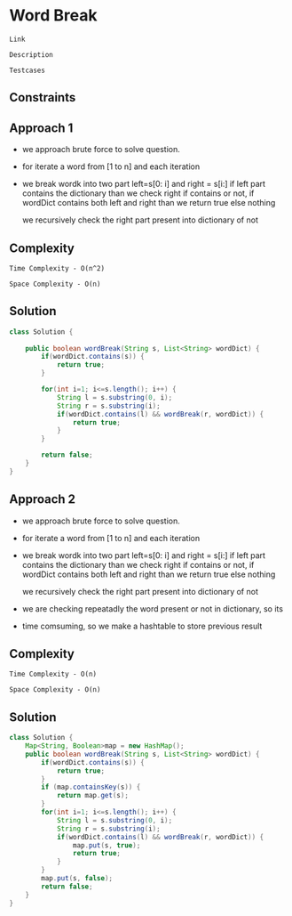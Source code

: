 # Word Break

`Link`



`Description`



`Testcases`



## Constraints



## Approach 1

- we approach brute force to solve question.
- for iterate a word from [1 to n] and each iteration
- we break wordk into two part left=s[0: i] and right = s[i:] 
    if left part contains the dictionary than we check right if contains or not, if wordDict contains both left and right than we return true
    else
        nothing
    
    we recursively check the right part present into dictionary of not


## Complexity

`Time Complexity - O(n^2)`

`Space Complexity - O(n)`

## Solution

```java
class Solution {
    
    public boolean wordBreak(String s, List<String> wordDict) {
        if(wordDict.contains(s)) {
            return true;
        }

        for(int i=1; i<=s.length(); i++) {
            String l = s.substring(0, i);
            String r = s.substring(i);
            if(wordDict.contains(l) && wordBreak(r, wordDict)) {
                return true;
            }
        }

        return false;
    }
}
```

## Approach 2

- we approach brute force to solve question.
- for iterate a word from [1 to n] and each iteration
- we break wordk into two part left=s[0: i] and right = s[i:] 
    if left part contains the dictionary than we check right if contains or not, if wordDict contains both left and right than we return true
    else
        nothing
    
    we recursively check the right part present into dictionary of not
- we are checking repeatadly the word present or not in dictionary, so its
- time comsuming, so we make a hashtable to store previous result

## Complexity

`Time Complexity - O(n)`

`Space Complexity - O(n)`

## Solution

```java
class Solution {
    Map<String, Boolean>map = new HashMap();
    public boolean wordBreak(String s, List<String> wordDict) {
        if(wordDict.contains(s)) {
            return true;
        }
        if (map.containsKey(s)) {
            return map.get(s);
        }
        for(int i=1; i<=s.length(); i++) {
            String l = s.substring(0, i);
            String r = s.substring(i);
            if(wordDict.contains(l) && wordBreak(r, wordDict)) {
                map.put(s, true);
                return true;
            }
        }
        map.put(s, false);
        return false;
    }
}
```